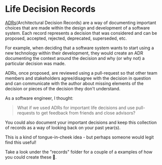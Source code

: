 # Life Decision Records

[ADRs](https://adr.github.io/)(Architectural Decision Records) are a way of documenting important choices that are made within the design and development of a software system.
Each record represents a decision that was considered and can be proposed, accepted, rejected, deprecated, superseded, etc.

For example, when deciding that a software system wants to start using a new technology within their development, they would create an ADR documenting the context around the decision and why (or why not) a particular decision was made.

ADRs, once proposed, are reviewed using a pull-request so that other team members and stakeholders agree/disagree with the decision in question and can communicate with the author about missing elements of the decision or pieces of the decision they don't understand.

As a software engineer, I thought:

> What if we used ADRs for important life decisions and use pull-requests to get feedback from friends and close advisors?

You could also document your important decisions and keep this collection of records as a way of looking back on your past year(s).

This is a kind of tongue-in-cheek idea - but perhaps someone would legit find this useful!

Take a look under the "records" folder for a couple of a examples of how you could create these 🚀.
